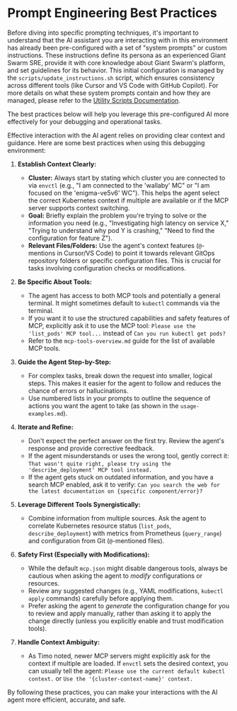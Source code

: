 # Prompt Engineering Best Practices

Before diving into specific prompting techniques, it's important to understand that the AI assistant you are interacting with in this environment has already been pre-configured with a set of "system prompts" or custom instructions. These instructions define its persona as an experienced Giant Swarm SRE, provide it with core knowledge about Giant Swarm's platform, and set guidelines for its behavior. This initial configuration is managed by the `scripts/update_instructions.sh` script, which ensures consistency across different tools (like Cursor and VS Code with GitHub Copilot). For more details on what these system prompts contain and how they are managed, please refer to the [Utility Scripts Documentation](utility-scripts.md).

The best practices below will help you leverage this pre-configured AI more effectively for your debugging and operational tasks.

Effective interaction with the AI agent relies on providing clear context and guidance. Here are some best practices when using this debugging environment:

1.  **Establish Context Clearly:**
    *   **Cluster:** Always start by stating which cluster you are connected to via `envctl` (e.g., "I am connected to the 'wallaby' MC" or "I am focused on the 'enigma-ve5v6' WC"). This helps the agent select the correct Kubernetes context if multiple are available or if the MCP server supports context switching.
    *   **Goal:** Briefly explain the problem you're trying to solve or the information you need (e.g., "Investigating high latency on service X," "Trying to understand why pod Y is crashing," "Need to find the configuration for feature Z").
    *   **Relevant Files/Folders:** Use the agent's context features (`@`-mentions in Cursor/VS Code) to point it towards relevant GitOps repository folders or specific configuration files. This is crucial for tasks involving configuration checks or modifications.

2.  **Be Specific About Tools:**
    *   The agent has access to both MCP tools and potentially a general terminal. It might sometimes default to `kubectl` commands via the terminal.
    *   If you want it to use the structured capabilities and safety features of MCP, explicitly ask it to use the MCP tool: `Please use the 'list_pods' MCP tool...` instead of `Can you run kubectl get pods?`
    *   Refer to the `mcp-tools-overview.md` guide for the list of available MCP tools.

3.  **Guide the Agent Step-by-Step:**
    *   For complex tasks, break down the request into smaller, logical steps. This makes it easier for the agent to follow and reduces the chance of errors or hallucinations.
    *   Use numbered lists in your prompts to outline the sequence of actions you want the agent to take (as shown in the `usage-examples.md`).

4.  **Iterate and Refine:**
    *   Don't expect the perfect answer on the first try. Review the agent's response and provide corrective feedback.
    *   If the agent misunderstands or uses the wrong tool, gently correct it: `That wasn't quite right, please try using the 'describe_deployment' MCP tool instead.`
    *   If the agent gets stuck on outdated information, and you have a search MCP enabled, ask it to verify: `Can you search the web for the latest documentation on {specific component/error}?`

5.  **Leverage Different Tools Synergistically:**
    *   Combine information from multiple sources. Ask the agent to correlate Kubernetes resource status (`list_pods`, `describe_deployment`) with metrics from Prometheus (`query_range`) and configuration from Git (`@`-mentioned files).

6.  **Safety First (Especially with Modifications):**
    *   While the default `mcp.json` might disable dangerous tools, always be cautious when asking the agent to *modify* configurations or resources.
    *   Review any suggested changes (e.g., YAML modifications, `kubectl apply` commands) carefully before applying them.
    *   Prefer asking the agent to *generate* the configuration change for you to review and apply manually, rather than asking it to apply the change directly (unless you explicitly enable and trust modification tools).

7.  **Handle Context Ambiguity:**
    *   As Timo noted, newer MCP servers might explicitly ask for the context if multiple are loaded. If `envctl` sets the desired context, you can usually tell the agent: `Please use the current default kubectl context.` or `Use the '{cluster-context-name}' context.`

By following these practices, you can make your interactions with the AI agent more efficient, accurate, and safe.
